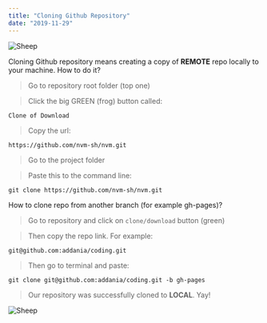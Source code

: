 ```yaml
---
title: "Cloning Github Repository"
date: "2019-11-29"
---
```


![Sheep](https://i.imgur.com/yA5ouqS.jpg "Photo by Kat Jayne from Pexels")

Cloning Github repository means creating a copy of **REMOTE** repo locally to your machine. How to do it? 

> Go to repository root folder (top one)

> Click the big GREEN (frog) button called:
```
Clone of Download
```

> Copy the url:
```
https://github.com/nvm-sh/nvm.git
```

> Go to the project folder

> Paste this to the command line:
```
git clone https://github.com/nvm-sh/nvm.git
```

How to clone repo from another branch (for example gh-pages)?

> Go to repository and click on <code>clone/download</code> button (green)

>Then copy the repo link. For example:
```
git@github.com:addania/coding.git
```

>Then go to terminal and paste:
```
git clone git@github.com:addania/coding.git -b gh-pages
```
>Our repository was successfully cloned to **LOCAL**. Yay!

![Sheep](https://i.imgur.com/GmB70yE.jpg "Photo by Trinity Kubassek from Pexels")